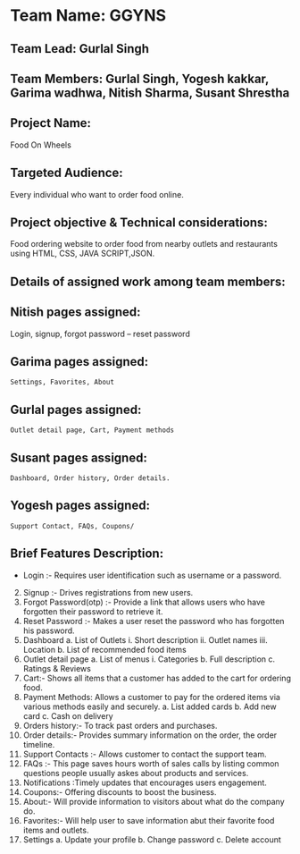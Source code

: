 # Team Name: GGYNS
## Team Lead: Gurlal Singh
## Team Members: Gurlal Singh, Yogesh kakkar, Garima wadhwa, Nitish Sharma, Susant Shrestha
## Project Name: 
Food On Wheels
## Targeted Audience:
Every individual who want to order food online.
## Project objective & Technical considerations: 
Food ordering website to order food from nearby outlets and restaurants using HTML, CSS, JAVA SCRIPT,JSON.

## Details of assigned work among team members:

## Nitish pages assigned:
Login, signup, forgot password – reset password
## Garima pages assigned:
	Settings, Favorites, About
## Gurlal pages assigned:
	Outlet detail page, Cart, Payment methods
## Susant pages assigned:
	Dashboard, Order history, Order details.
## Yogesh pages assigned: 
	Support Contact, FAQs, Coupons/
	
## Brief Features Description:
-	Login :- Requires user identification such as username or a password.
2.	Signup :-  Drives registrations from new users.
3.	Forgot Password(otp) :- Provide a link that allows users who have forgotten their password to retrieve it.
4.	Reset Password :-  Makes a user reset the password who has forgotten his password.
5.	Dashboard
a.	List of Outlets
i.	Short description
ii.	Outlet names
iii.	Location 
b.	List of recommended food items
6.	Outlet detail page
a.	List of menus
i.	Categories
b.	Full description
c.	Ratings & Reviews
7.	Cart:- Shows all items that a customer has added to the cart for ordering food.
8.	Payment Methods: Allows a customer to pay for the ordered items via various methods easily and securely.
a.	List added cards
b.	Add new card
c.	Cash on delivery
9.	Orders history:- To track past orders and purchases.
10.	Order details:- Provides summary information on the order, the order timeline.
11.	Support Contacts :- Allows customer to contact the support team.
12.	FAQs :- This page saves hours worth of sales calls by listing common questions people usually askes about products and services.
13.	Notifications :Timely updates that encourages users engagement.
14.	Coupons:- Offering discounts to boost the business.
15.	About:- Will provide information to visitors about what do the company do.
16.	Favorites:- Will help user to save information abut their favorite food items and outlets.
17.	Settings
a.	Update your profile
b.	Change password
c.	Delete account

